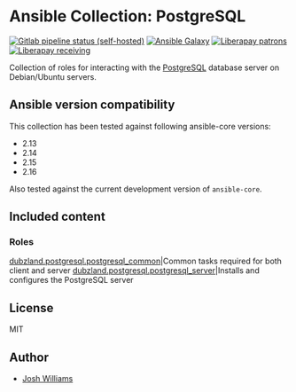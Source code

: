 # Ansible Collection: PostgreSQL
[![Gitlab pipeline status (self-hosted)](https://git.dubzland.net/dubzland/ansible-collection-postgresql/badges/main/pipeline.svg)](https://git.dubzland.net/dubzland/ansible-collection-postgresql/pipelines?scope=all&page=1&ref=main)
[![Ansible Galaxy](https://img.shields.io/badge/dynamic/json?style=flat&label=galaxy&prefix=v&url=https://galaxy.ansible.com/api/v3/collections/dubzland/postgresql/&query=highest_version.version)](https://galaxy.ansible.com/ui/repo/published/dubzland/minio/)
[![Liberapay patrons](https://img.shields.io/liberapay/patrons/jdubz)](https://liberapay.com/jdubz/donate)
[![Liberapay receiving](https://img.shields.io/liberapay/receives/jdubz)](https://liberapay.com/jdubz/donate)

Collection of roles for interacting with the
[PostgreSQL](https://www.postgresql.org/) database server on Debian/Ubuntu
servers.

## Ansible version compatibility

This collection has been tested against following ansible-core versions:

- 2.13
- 2.14
- 2.15
- 2.16

Also tested against the current development version of `ansible-core`.

## Included content

### Roles
[dubzland.postgresql.postgresql_common](https://git.dubzland.net/dubzland/ansible-collection-postgresql/-/tree/main/roles/postgresql_common)|Common tasks required for both client and server
[dubzland.postgresql.postgresql_server](https://git.dubzland.net/dubzland/ansible-collection-postgresql/-/tree/main/roles/postgresql_server)|Installs and configures the PostgreSQL server

## License

MIT

## Author

* [Josh Williams](https://codingprime.com)
